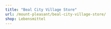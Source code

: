 ```yaml
---
title: "Beal City Village Store"
url: /mount-pleasant/beal-city-village-store/
shop: Lebensmittel
---
```


